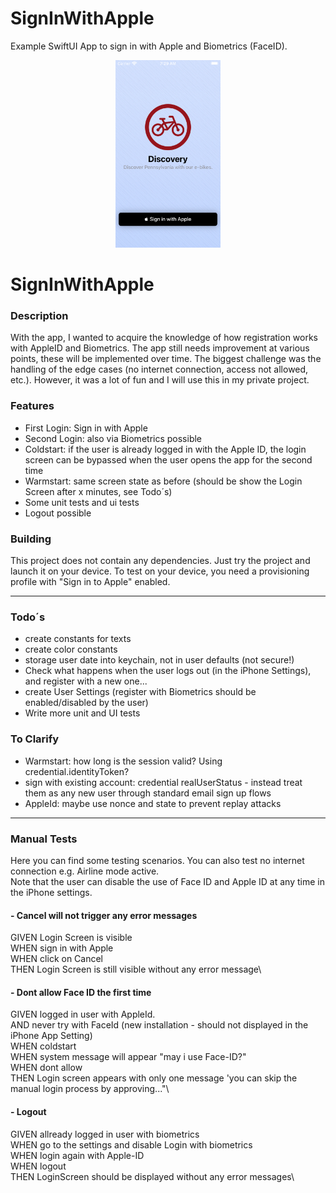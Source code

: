# SignInWithApple

Example SwiftUI App to sign in with Apple and Biometrics (FaceID).

<p align="center">
<img height="300" src="https://github.com/HVonWeg/SignInWithApple/blob/main/login.png" />
</p>

# SignInWithApple


### Description
With the app, I wanted to acquire the knowledge of how registration works with AppleID and Biometrics.
The app still needs improvement at various points, these will be implemented over time.
The biggest challenge was the handling of the edge cases (no internet connection, access not allowed, etc.).
However, it was a lot of fun and I will use this in my private project.

### Features
* First Login: Sign in with Apple
* Second Login: also via Biometrics possible
* Coldstart: if the user is already logged in with the Apple ID, the login screen can be bypassed when the user opens the app for the second time
* Warmstart: same screen state as before (should be show the Login Screen after x minutes, see Todo´s)
* Some unit tests and ui tests
* Logout possible

### Building

This project does not contain any dependencies. Just try the project and launch it on your device. To test on your device, you need a provisioning profile with "Sign in to Apple" enabled.

---

### Todo´s
* create constants for texts
* create color constants
* storage user date into keychain, not in user defaults (not secure!)
* Check what happens when the user logs out (in the iPhone Settings), and register with a new one...
* create User Settings (register with Biometrics should be enabled/disabled by the user)
* Write more unit and UI tests

### To Clarify
* Warmstart: how long is the session valid? Using credential.identityToken?
* sign with existing account: credential realUserStatus - instead treat them as any new user through standard email sign up flows
* AppleId: maybe use nonce and state to prevent replay attacks

---

### Manual Tests
Here you can find some testing scenarios. You can also test no internet connection e.g. Airline mode active.\
Note that the user can disable the use of Face ID and Apple ID at any time in the iPhone settings.

#### - Cancel will not trigger any error messages
GIVEN Login Screen is visible\
WHEN sign in with Apple\
WHEN click on Cancel\
THEN Login Screen is still visible without any error message\

#### - Dont allow Face ID the first time
GIVEN logged in user with AppleId.\
AND never try  with FaceId (new installation - should not displayed in the iPhone App Setting)\
WHEN coldstart\
WHEN system message will appear "may i use Face-ID?"\
WHEN dont allow\
THEN Login screen appears with only one message 'you can skip the manual login process by approving..."\

#### - Logout
GIVEN allready logged in user with biometrics\
WHEN go to the settings and disable Login with biometrics\
WHEN login again with Apple-ID\
WHEN logout\
THEN LoginScreen should be displayed without any error messages\
